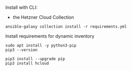 Install with CLI:
  - the Hetzner Cloud Collection
```
ansible-galaxy collection install -r requirements.yml
```

Install requirements for dynamic inventory
```
sudo apt install -y python3-pip
pip3 --version
```
```
pip3 install --upgrade pip
pip3 install hcloud
```
